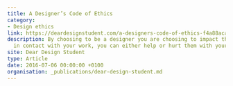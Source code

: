 ```yaml
---
title: A Designer’s Code of Ethics
category:
- Design ethics
link: https://deardesignstudent.com/a-designers-code-of-ethics-f4a88aca9e95
description: By choosing to be a designer you are choosing to impact the people who come
  in contact with your work, you can either help or hurt them with your actions.
site: Dear Design Student
type: Article
date: 2016-07-06 00:00:00 +0100
organisation: _publications/dear-design-student.md
---
```

